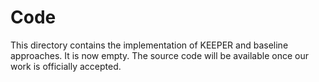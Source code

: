 # Code
This directory contains the implementation of KEEPER and baseline approaches. It is now empty. The source code will be available once our work is officially accepted.


